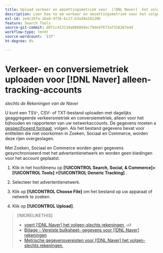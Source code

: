```yaml
---
title: Upload verkeer en omzettingsmetriek voor  [!DNL Naver]  het volgen-slechts rekeningen
description: Leer hoe te om verkeer en omzettingsmetriek voor het volgen en het melden slechts voor  [!DNL Naver]  rekeningen te uploaden.
exl-id: 2e4c26fa-16a8-4f36-bc17-b3a38a18120b
feature: Search Tools
source-git-commit: d0f1c413134a0868ddec79ded7672af316267edd
workflow-type: tm+mt
source-wordcount: '137'
ht-degree: 0%

---
```


# Verkeer- en conversiemetriek uploaden voor [!DNL Naver] alleen-tracking-accounts

*slechts de Rekeningen van de Naver*

U kunt een TSV-, CSV- of TXT-bestand uploaden met dagelijks geaggregeerde verkeersmetriek en conversiemetriek, alleen voor het bijhouden en rapporteren van uw netwerkaccounts. De gegevens moeten a [&#x200B; gespecificeerd formaat &#x200B;](naver-tracking-campaigns-data-requirements.md) volgen. Als het bestand gegevens bevat voor entiteiten die niet voorkomen in Zoeken, Sociaal en Commerce, worden deze rijen overgeslagen.

Met Zoeken, Sociaal en Commerce worden geen gegevens gesynchroniseerd met het advertentienetwerk en worden geen biedingen voor het account geplaatst.

1. Klik in het hoofdmenu op **[!UICONTROL Search, Social, & Commerce]> [!UICONTROL Tools] >[!UICONTROL Generic Tracking]** .

1. Selecteer het advertentienetwerk.

1. Klik op **[!UICONTROL Choose File]** om het bestand op uw apparaat of netwerk te zoeken.

1. Klik op **[!UICONTROL Upload]**.

>[!MORELIKETHIS]
>
>* [&#x200B; voert  [!DNL Naver]  het volgen-slechts rekeningen &#x200B;](/help/search-social-commerce/campaign-management/naver-tracking-only-account-implement.md) uit
>* [&#x200B; Bijlage - Vereiste bulksheet- gegevens voor  [!DNL Naver]  rekeningen &#x200B;](/help/search-social-commerce/campaign-management/bulksheets/bulksheet-data-formats/bulksheet-data-naver.md)
>* [&#x200B; Metrische gegevensvereisten voor  [!DNL Naver]  het volgen-slechts rekeningen &#x200B;](/help/search-social-commerce/tools/metrics-upload-tracking-campaigns/naver-tracking-campaigns-data-requirements.md)
